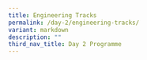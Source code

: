 ```yaml
---
title: Engineering Tracks
permalink: /day-2/engineering-tracks/
variant: markdown
description: ""
third_nav_title: Day 2 Programme
---
```

